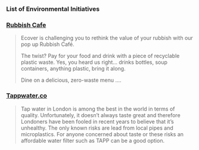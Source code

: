 ### List of Environmental Initiatives

### [Rubbish Cafe](https://www.ecover.com/rubbishcafe/)

> Ecover is challenging you to rethink the value of your rubbish with our pop up Rubbish Café.
> 
> The twist? Pay for your food and drink with a piece of recyclable plastic waste. Yes, you heard us right… drinks bottles, soup containers, anything plastic, bring it along.
> 
> Dine on a delicious, zero-waste menu ....

### [Tappwater.co](https://tappwater.co/en/can-i-drink-tap-water-in-london-2/)

>Tap water in London is among the best in the world in terms of quality. Unfortunately, it doesn’t always taste great and therefore Londoners have been fooled in recent years to believe that it’s unhealthy. The only known risks are lead from local pipes and microplastics. For anyone concerned about taste or these risks an affordable water filter such as TAPP can be a good option.